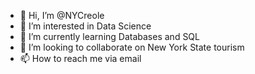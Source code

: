 - 👋 Hi, I’m @NYCreole
- 👀 I’m interested in Data Science
- 🌱 I’m currently learning Databases and SQL
- 💞️ I’m looking to collaborate on New York State tourism
- 📫 How to reach me via email

<!---
NYCreole/NYCreole is a ✨ special ✨ repository because its `README.md` (this file) appears on your GitHub profile.
You can click the Preview link to take a look at your changes.
--->
